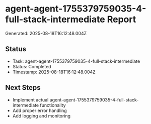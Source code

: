 # agent-agent-1755379759035-4-full-stack-intermediate Report

Generated: 2025-08-18T16:12:48.004Z

## Status
- Task: agent-agent-1755379759035-4-full-stack-intermediate
- Status: Completed
- Timestamp: 2025-08-18T16:12:48.004Z

## Next Steps
- Implement actual agent-agent-1755379759035-4-full-stack-intermediate functionality
- Add proper error handling
- Add logging and monitoring
